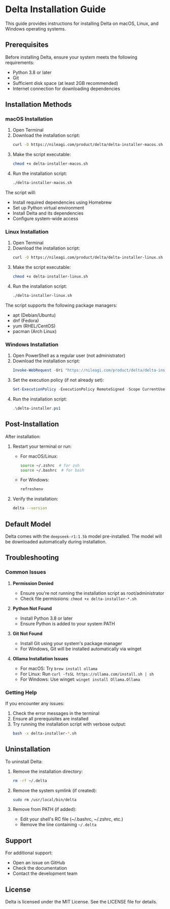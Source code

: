 # Delta Installation Guide

This guide provides instructions for installing Delta on macOS, Linux, and Windows operating systems.

## Prerequisites

Before installing Delta, ensure your system meets the following requirements:

- Python 3.8 or later
- Git
- Sufficient disk space (at least 2GB recommended)
- Internet connection for downloading dependencies

## Installation Methods

### macOS Installation

1. Open Terminal
2. Download the installation script:
   ```bash
   curl -O https://nileagi.com/product/delta/delta-installer-macos.sh
   ```
3. Make the script executable:
   ```bash
   chmod +x delta-installer-macos.sh
   ```
4. Run the installation script:
   ```bash
   ./delta-installer-macos.sh
   ```

The script will:
- Install required dependencies using Homebrew
- Set up Python virtual environment
- Install Delta and its dependencies
- Configure system-wide access

### Linux Installation

1. Open Terminal
2. Download the installation script:
   ```bash
   curl -O https://nileagi.com/product/delta/delta-installer-linux.sh
   ```
3. Make the script executable:
   ```bash
   chmod +x delta-installer-linux.sh
   ```
4. Run the installation script:
   ```bash
   ./delta-installer-linux.sh
   ```

The script supports the following package managers:
- apt (Debian/Ubuntu)
- dnf (Fedora)
- yum (RHEL/CentOS)
- pacman (Arch Linux)

### Windows Installation

1. Open PowerShell as a regular user (not administrator)
2. Download the installation script:
   ```powershell
   Invoke-WebRequest -Uri "https://nileagi.com/product/delta/delta-installer.ps1" -OutFile "delta-installer.ps1"
   ```
3. Set the execution policy (if not already set):
   ```powershell
   Set-ExecutionPolicy -ExecutionPolicy RemoteSigned -Scope CurrentUser
   ```
4. Run the installation script:
   ```powershell
   .\delta-installer.ps1
   ```

## Post-Installation

After installation:

1. Restart your terminal or run:
   - For macOS/Linux:
     ```bash
     source ~/.zshrc  # for zsh
     source ~/.bashrc  # for bash
     ```
   - For Windows:
     ```powershell
     refreshenv
     ```

2. Verify the installation:
   ```bash
   delta --version
   ```

## Default Model

Delta comes with the `deepseek-r1:1.5b` model pre-installed. The model will be downloaded automatically during installation.

## Troubleshooting

### Common Issues

1. **Permission Denied**
   - Ensure you're not running the installation script as root/administrator
   - Check file permissions: `chmod +x delta-installer-*.sh`

2. **Python Not Found**
   - Install Python 3.8 or later
   - Ensure Python is added to your system PATH

3. **Git Not Found**
   - Install Git using your system's package manager
   - For Windows, Git will be installed automatically via winget

4. **Ollama Installation Issues**
   - For macOS: Try `brew install ollama`
   - For Linux: Run `curl -fsSL https://ollama.com/install.sh | sh`
   - For Windows: Use winget: `winget install Ollama.Ollama`

### Getting Help

If you encounter any issues:
1. Check the error messages in the terminal
2. Ensure all prerequisites are installed
3. Try running the installation script with verbose output:
   ```bash
   bash -x delta-installer-*.sh
   ```

## Uninstallation

To uninstall Delta:

1. Remove the installation directory:
   ```bash
   rm -rf ~/.delta
   ```

2. Remove the system symlink (if created):
   ```bash
   sudo rm /usr/local/bin/delta
   ```

3. Remove from PATH (if added):
   - Edit your shell's RC file (~/.bashrc, ~/.zshrc, etc.)
   - Remove the line containing `~/.delta`

## Support

For additional support:
- Open an issue on GitHub
- Check the documentation
- Contact the development team

## License

Delta is licensed under the MIT License. See the LICENSE file for details. 